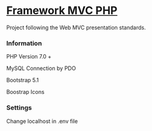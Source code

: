 # [Framework MVC PHP](https://lucasgiovanni.com/)

Project following the Web MVC presentation standards.



### Information


PHP Version 7.0 +

MySQL Connection by PDO

Bootstrap 5.1

Boostrap Icons



### Settings


Change localhost in .env file
